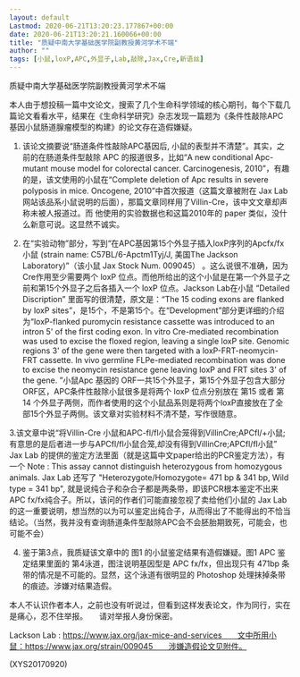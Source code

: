 ```yaml
---
layout: default
Lastmod: 2020-06-21T13:20:23.177867+00:00
date: 2020-06-21T13:20:21.160066+00:00
title: "质疑中南大学基础医学院副教授黄河学术不端"
author: ""
tags: [小鼠,loxP,APC,外显子,Lab,敲除,Jax,Cre,新语丝]
---
```


质疑中南大学基础医学院副教授黄河学术不端

本人由于想投稿一篇中文论文，搜索了几个生命科学领域的核心期刊，每个下载几篇论文看看水平，结果在《生命科学研究》杂志发现一篇题为《条件性敲除APC 基因小鼠肠道腺瘤模型的构建》的论文存在造假嫌疑。

1. 该论文摘要说“肠道条件性敲除APC基因后, 小鼠的表型并不清楚”。其实，之前的在肠道条件型敲除 APC 的报道很多，比如“A new conditional Apc-mutant mouse model for colorectal cancer. Carcinogenesis, 2010”，有趣的是，该文使用的小鼠在“Complete deletion of Apc results in severe polyposis in mice. Oncogene, 2010”中首次报道（这篇文章被附在 Jax Lab 网站该品系小鼠说明的后面），那篇文章同样用了Villin-Cre，该中文文章却声称未被人报道过。而 他使用的实验数据也和这篇2010年的 paper 类似，没什么新意可说。这显然不诚实。

2. 在“实验动物”部分，写到“在APC基因第15个外显子插入loxP序列的Apcfx/fx小鼠 (strain name: C57BL/6-Apctm1Tyj/J, 美国The Jackson Laboratory)”（该小鼠 Jax Stock Num. 009045） 。这么说很不准确，因为Cre作用至少需要两个 loxP 位点。而他所给出的这个小鼠是在第一个外显子之前和第15个外显子之后各插入一个 loxP 位点。Jackson Lab在小鼠 “Detailed Discription” 里面写的很清楚，原文是：“The 15 coding exons are flanked by loxP sites”，是15个，不是第15个。在“Development”部分更详细的介绍为“loxP-flanked puromycin resistance cassette was introduced to an intron 5' of the first coding exon. In vitro Cre-mediated recombination was used to excise the floxed region, leaving a single loxP site. Genomic regions 3' of the gene were then targeted with a loxP-FRT-neomycin-FRT cassette. In vivo germline FLPe-mediated recombination was done to excise the neomycin resistance gene leaving loxP and FRT sites 3' of the gene. ”小鼠Apc 基因的 ORF一共15个外显子，第15个外显子包含大部分ORF区，APC条件性敲除小鼠很多是将两个 loxP 位点分别放在 第15 或者 第14 个外显子两侧，而作者使用的这个小鼠品系则是将两个loxP直接放在了全部15个外显子两侧。该文章对实验材料不清不楚，写作很随意。

3.该文章中说“将Villin-Cre 小鼠和APC-fl/fl小鼠合笼得到VillinCre;APCfl/+小鼠;有意思的是后者进一步与APCfl/fl小鼠合笼,却没有得到VillinCre;APCfl/fl小鼠” Jax Lab 的提供的鉴定方法里面（就是这篇中文paper给出的PCR鉴定方法），有一个 Note : This assay cannot distinguish heterozygous from homozygous animals. Jax Lab 还写了 "Heterozygote/Homozygote= 471 bp & 341 bp, Wild type = 341 bp", 就是说纯合子和杂合子都是两条带，即该PCR根本鉴定不出来APC fx/fx纯合子。所以，该问的作者们可能直接忽视了卖给他们小鼠的 Jax Lab 的这一重要说明，想当然的以为可以鉴定出纯合子，从而得出了不能得出的不恰当结论。（当然，我并没有查询肠道条件型敲除APC会不会胚胎期致死，可能会，也可能不会）

4. 鉴于第3点，我质疑该文章中的 图1 的小鼠鉴定结果有造假嫌疑。图1 APC 鉴定结果里面的 第4泳道，图注说明基因型是 APC fx/fx，但出现只有 471bp 条带的情况是不可能的。显然，这个泳道有很明显的 Photoshop 处理抹掉条带的痕迹。涉嫌对结果造假。

本人不认识作者本人，之前也没有听说过，但看到这样发表论文，作为同行，实在是痛心，忍不住举报。　　请对举报人身份保密。

Lackson Lab : https://www.jax.org/jax-mice-and-services　　文中所用小鼠：https://www.jax.org/strain/009045　　涉嫌造假论文见附件。

(XYS20170920)

